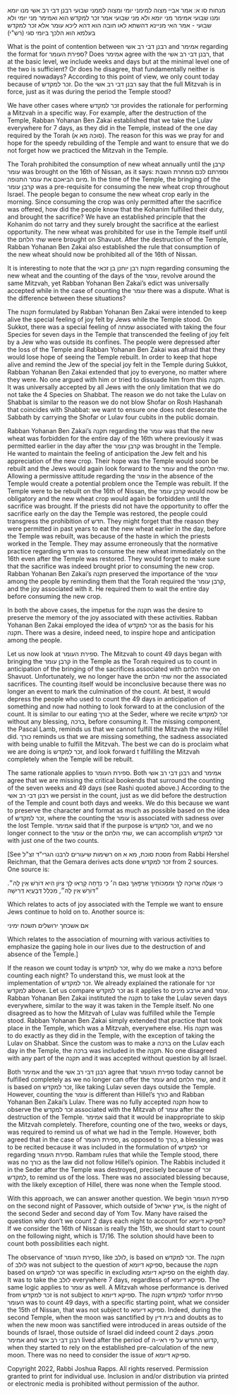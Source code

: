 מנחות סו א:
אמר אביי מצוה למימני יומי ומצוה לממני שבועי רבנן דבי רב אשי מנו יומא ומנו שבועי אמימר מני יומא ולא מני שבועי אמר זכר למקדש הוא
ואמימר מני יומי ולא שבועי - אמר האי מניינא דהשתא לאו חובה הוא דהא ליכא עומר אלא זכר למקדש בעלמא הוא הלכך ביומי סגי (רש"י)

What is the point of contention between רבנן דבי רב אשי and אמימר regarding the format for ספירת העומר? Does אמימר agree with the רבנן דבי רב אשי, that at the basic level, we include weeks and days but at the minimal level one of the two is sufficient? Or does he disagree, that fundamentally neither is required nowadays? According to this point of view, we only count today because of זכר למקדש. Do the רבנן דבי רב אשי say that the full Mitzvah is in force, just as it was during the period the Temple stood?

We have other cases where זכר למקדש provides the rationale for performing a Mitzvah in a specific way. For example, after the destruction of the Temple, Rabban Yohanan Ben Zakai established that we take the Lulav everywhere for 7 days, as they did in the Temple, instead of the one day required by the Torah (סוכה מא א). The reason for this was we pray for and hope for the speedy rebuilding of the Temple and want to ensure that we do not forget how we practiced the Mitzvah in the Temple. 

The Torah prohibited the consumption of new wheat annually until the קרבן עומר was brought on the 16th of Nissan, as it says: וספרתם לכם ממחרת השבת מיום הביאכם את עומר התנופה. In the time of the Temple, the bringing of the קרבן עומר was a pre-requisite for consuming the new wheat crop throughout Israel. The people began to consume the new wheat crop early in the morning. Since consuming the crop was only permitted after the sacrifice was offered, how did the people know that the Kohanim fulfilled their duty, and brought the sacrifice? We have an established principle that the Kohanim do not tarry and they surely brought the sacrifice at the earliest opportunity. The new wheat was prohibited for use in the Temple itself until the שתי הלחם were brought on Shavuot. After the destruction of the Temple, Rabban Yohanan Ben Zakai also established the rule that consumption of the new wheat should now be prohibited all of the 16th of Nissan. 

It is interesting to note that the תקנת רבן יוחנן בן זכאי regarding consuming the new wheat and the counting of the days of the עומר, revolve around the same Mitzvah, yet Rabban Yohanan Ben Zakai’s edict was universally accepted while in the case of counting the עומר there was a dispute. What is the difference between these situations?

The תקנות formulated by Rabban Yohanan Ben Zakai were intended to keep alive the special feeling of joy felt by Jews while the Temple stood. On Sukkot, there was a special feeling of שמחה associated with taking the four Species for seven days in the Temple that transcended the feeling of joy felt by a Jew who was outside its confines. The people were depressed after the loss of the Temple and Rabban Yohanan Ben Zakai was afraid that they would lose hope of seeing the Temple rebuilt. In order to keep that hope alive and remind the Jew of the special joy felt in the Temple during Sukkot, Rabban Yohanan Ben Zakai extended that joy to everyone, no matter where they were. No one argued with him or tried to dissuade him from this תקנה. It was universally accepted by all Jews with the only limitation that we do not take the 4 Species on Shabbat. The reason we do not take the Lulav on Shabbat is similar to the reason we do not blow Shofar on Rosh Hashanah that coincides with Shabbat: we want to ensure one does not desecrate the Sabbath by carrying the Shofar or Lulav four cubits in the public domain.

Rabban Yohanan Ben Zakai’s תקנה regarding the עומר was that the new wheat was forbidden for the entire day of the 16th where previously it was permitted earlier in the day after the קרבן עומר was brought in the Temple. He wanted to maintain the feeling of anticipation the Jew felt and his appreciation of the new crop. Their hope was the Temple would soon be rebuilt and the Jews would again look forward to the עומר  and the שתי הלחם. Allowing a permissive attitude regarding the עומר in the absence of the Temple would create a potential problem once the Temple was rebuilt. If the Temple were to be rebuilt on the 16th of Nissan, the קרבן עומר would now be obligatory and the new wheat crop would again be forbidden until the sacrifice was brought. If the priests did not have the opportunity to offer the sacrifice early on the day the Temple was restored, the people could transgress the prohibition of חדש. They might forget that the reason they were permitted in past years to eat the new wheat earlier in the day, before the Temple was rebuilt, was because of the haste in which the priests worked in the Temple. They may assume erroneously that the normative practice regarding חדש was to consume the new wheat immediately on the 16th even after the Temple was restored.  They would forget to make sure that the sacrifice was indeed brought prior to consuming the new crop. Rabban Yohanan Ben Zakai’s  תקנה preserved the importance of the עומר among the people by reminding them that the Torah required the קרבן עומר, and the joy associated with it. He required them to wait the entire day before consuming the new crop.

In both the above cases, the impetus for the תקנה was the desire to preserve the memory of the joy associated with these activities. Rabban Yohanan Ben Zakai employed the idea of זכר למקדש as the basis for his תקנה. There was a desire, indeed need, to inspire hope and anticipation among the people. 

Let us now look at ספירת העומר. The Mitzvah to count 49 days began with bringing the קרבן עומר in the Temple as the Torah required us to count in anticipation of the bringing of the sacrifices associated with שתי הלחם on Shavuot. Unfortunately, we no longer have the שתי הלחם nor the associated sacrifices. The counting itself would be inconclusive because there was no longer an event to mark the culmination of the count. At best, it would depress the people who used to count the 49 days in anticipation of something and now had nothing to look forward to at the conclusion of the count. It is similar to our eating כורך at the Seder, where we recite זכר למקדש without any blessing, ברכה, before consuming it. The missing component, the Pascal Lamb, reminds us that we cannot fulfill the Mitzvah the way Hillel did. כורך reminds us that we are missing something, the sadness associated with being unable to fulfill the Mitzvah. The best we can do is proclaim what we are doing is זכר למקדש, and look forward t fulfilling the Mitzvah completely when the Temple will be rebuilt. 

The same rationale applies to ספירת העומר. Both רבנן דבי רב אשי and אמימר agree that we are missing the critical bookends that surround the counting of the seven weeks and 49 days (see Rashi quoted above.)  According to the רבנן דבי רב אשי we persist in the count, just as we did before the destruction of the Temple and count both days and weeks. We do this because we want to preserve the character and format as much as possible based on the idea of זכר למקדש, where the counting the עומר is associated with sadness over the lost Temple. אמימר said that if the purpose is זכר למקדש, and we no longer connect to the עומר or the שתי הלחם, we can accomplish זכר למקדש with just one of the two counts.

[See רשימות שיעורים לרבנו הגרי"ד זצ"ל  on מסכת סוכת, מא א from Rabbi Hershel Reichman, that the Gemara derives acts done  זכר למקדש from 2 sources. One source is:

כִּי אַעֲלֶה אֲרוּכָה לָךְ וּמִמַּכּוֹתַיִךְ אֶרְפָּאֵךְ נְאֻם ה׳ כִּי נִדָּחָה קָרְאוּ לָךְ צִיּוֹן הִיא דּוֹרֵשׁ אֵין לָהּ״. ״דּוֹרֵשׁ אֵין לָהּ״, מִכְּלַל דְּבָעֲיָא דְּרִישָׁה

Which relates to acts of joy associated with the Temple we want to ensure Jews continue to hold on to. Another source is:

אם אשכחך ירושלים תשכח ימיני

Which relates to the association of mourning with various activities to emphasize the gaping hole in our lives due to the destruction of and absence of the Temple.]

If the reason we count today is זכר למקדש, why do we make a ברכה before counting each night? To understand this, we must look at the implementation of זכר למקדש. We already explained the rationale for זכר למקדש above. Let us compare זכר למקדש as it applies to ארבע מינים and עומר. Rabban Yohanan Ben Zakai instituted the תקנה to take the Lulav seven days everywhere, similar to the way it was taken in the Temple itself. No one disagreed as to how the Mitzvah of Lulav was fulfilled while the Temple stood. Rabban Yohanan Ben Zakai simply extended that practice that took place in the Temple, which was a Mitzvah, everywhere else. His תקנה was to do exactly as they did in the Temple, with the exception of taking the Lulav on Shabbat. Since the custom was to make a ברכה on the Lulav each day in the Temple, the ברכה was included in the תקנה. No one disagreed with any part of the תקנה and it was accepted without question by all Israel.

Both אמימר and the רבנן דבי רב אשי agree that ספירת העומר today cannot be fulfilled completely as we no longer can offer the עומר and שתי הלחם, and it is based on זכר למקדש, like taking Lulav seven days outside the Temple. However, counting the עומר is different than Hillel’s כורך and Rabban Yohanan Ben Zakai’s Lulav. There was no fully accepted תקנה how to observe the זכר למקדש associated with the Mitzvah of עומר after the destruction of the Temple. אמימר said that it would be inappropriate to skip the Mitzvah completely. Therefore, counting one of the two, weeks or days, was required to remind us of what we had in the Temple. However, both agreed that in the case of ספירת העומר, as opposed to כורך, a blessing was to be recited because it was included in the formulation of זכר למקדש regarding ספירת העומר. Rambam rules that while the Temple stood, there was no כורך as the law did not follow Hillel’s opinion. The Rabbis included it in the Seder after the Temple was destroyed, precisely because of זכר למקדש, to remind us of the loss. There was no associated blessing because, with the likely exception of Hillel, there was none when the Temple stood.

With this approach, we can answer another question. We begin ספירת העומר on the second night of Passover, which outside of ארץ ישראל, is the night of the second Seder and second day of Yom Tov. Many have raised the question why don’t we count 2 days each night to account for ספיקא דיומא? If we consider the 16th of Nissan is really the 15th, we should start to count on the following night, which is 17/16. The solution should have been to count both possibilities each night. 

The observance of ספירת העומר, like לולב, is based on זכר למקדש. The תקנה of לולב was not subject to the question of ספיקא דיומא, because the תקנה based on זכר למקדש was specific in excluding ספיקא דיומא on the eighth day. It was to take the לולב everywhere 7 days, regardless of ספיקא דיומא. The same logic applies to עומר as well. A Mitzvah whose performance is derived from זכר למקדש is not subject to ספיקא דיומא. The זכר למקדש    תקנהfor ספירת העומר was to count 49 days, with a specific starting point, what we consider the 15th of Nissan, that was not subject to ספיקא דיומא. Indeed, during the second Temple, when the moon was sanctified by בית דין and doubts as to when the new moon was sanctified were introduced in areas outside of the bounds of Israel, those outside of Israel did indeed count 2 days מספק. אמימר and רבנן דבי רב אשי lived after the period of קדוש החודש על פי ראי-ה, when they started to rely on the established pre-calculation of the new moon. There was no need to consider the issue of ספיקא דיומא.

Copyright 2022, Rabbi Joshua Rapps. All rights reserved. Permission granted to print for individual use. Inclusion in and/or distribution via printed or electronic media is prohibited without permission of the author. 


